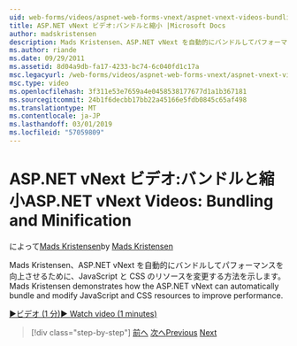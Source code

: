 ```yaml
---
uid: web-forms/videos/aspnet-web-forms-vnext/aspnet-vnext-videos-bundling-and-minification
title: ASP.NET vNext ビデオ:バンドルと縮小 |Microsoft Docs
author: madskristensen
description: Mads Kristensen、ASP.NET vNext を自動的にバンドルしてパフォーマンスを向上させるために、JavaScript と CSS のリソースを変更する方法を示します。
ms.author: riande
ms.date: 09/29/2011
ms.assetid: 8d04a9db-fa17-4233-bc74-6c040fd1c17a
msc.legacyurl: /web-forms/videos/aspnet-web-forms-vnext/aspnet-vnext-videos-bundling-and-minification
msc.type: video
ms.openlocfilehash: 3f311e53e7659a4e0458538177677d1a1b367181
ms.sourcegitcommit: 24b1f6decbb17bb22a45166e5fdb0845c65af498
ms.translationtype: MT
ms.contentlocale: ja-JP
ms.lasthandoff: 03/01/2019
ms.locfileid: "57059809"
---
```

<a name="aspnet-vnext-videos-bundling-and-minification"></a><span data-ttu-id="624e3-103">ASP.NET vNext ビデオ:バンドルと縮小</span><span class="sxs-lookup"><span data-stu-id="624e3-103">ASP.NET vNext Videos: Bundling and Minification</span></span>
====================
<span data-ttu-id="624e3-104">によって[Mads Kristensen](https://github.com/madskristensen)</span><span class="sxs-lookup"><span data-stu-id="624e3-104">by [Mads Kristensen](https://github.com/madskristensen)</span></span>

<span data-ttu-id="624e3-105">Mads Kristensen、ASP.NET vNext を自動的にバンドルしてパフォーマンスを向上させるために、JavaScript と CSS のリソースを変更する方法を示します。</span><span class="sxs-lookup"><span data-stu-id="624e3-105">Mads Kristensen demonstrates how the ASP.NET vNext can automatically bundle and modify JavaScript and CSS resources to improve performance.</span></span>

[<span data-ttu-id="624e3-106">&#9654;ビデオ (1 分)</span><span class="sxs-lookup"><span data-stu-id="624e3-106">&#9654; Watch video (1 minutes)</span></span>](https://channel9.msdn.com/Blogs/ASP-NET-Site-Videos/aspnet-vnext-videos-bundling-and-minification)

> [!div class="step-by-step"]
> <span data-ttu-id="624e3-107">[前へ](aspnet-45-web-forms-strong-typed-data-controls.md)
> [次へ](getting-started-with-the-next-version-of-aspnet.md)</span><span class="sxs-lookup"><span data-stu-id="624e3-107">[Previous](aspnet-45-web-forms-strong-typed-data-controls.md)
[Next](getting-started-with-the-next-version-of-aspnet.md)</span></span>
